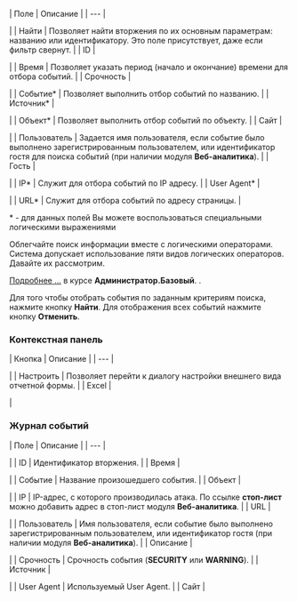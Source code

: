 | Поле | Описание |
| --- |

|
| Найти | Позволяет найти вторжения по их основным параметрам: названию или идентификатору. Это поле присутствует, даже если фильтр свернут. |
| ID |

|
| Время | Позволяет указать период (начало и окончание) времени для отбора событий. |
| Срочность |

|
| Событие\* | Позволяет выполнить отбор событий по названию. |
| Источник\* |

|
| Объект\* | Позволяет выполнить отбор событий по объекту. |
| Сайт |

|
| Пользователь | Задается имя пользователя, если событие было выполнено зарегистрированным пользователем, или идентификатор гостя для поиска событий (при наличии модуля **Веб-аналитика**). |
| Гость |

|
| IP\* | Служит для отбора событий по IP адресу. |
| User Agent\* |

|
| URL\* | Служит для отбора событий по адресу страницы. |

\* - для данных полей Вы можете воспользоваться
специальными логическими выражениями



Облегчайте поиск информации вместе с логическими операторами. Система допускает использование пяти видов логических операторов. Давайте их рассмотрим.  
  
[Подробнее ...](https://dev.1c-bitrix.ru/learning/course/index.php?COURSE_ID=35&LESSON_ID=2057&LESSON_PATH=3906.4507.2057) в курсе **Администратор.Базовый**.
.

Для того чтобы отобрать события по заданным критериям поиска, нажмите кнопку **Найти**. Для отображения всех событий нажмите кнопку **Отменить**.

### Контекстная панель

| Кнопка | Описание |
| --- |

|
| Настроить | Позволяет перейти к диалогу настройки внешнего вида отчетной формы. |
| Excel |

|

### Журнал событий

| Поле | Описание |
| --- |

|
| ID | Идентификатор вторжения. |
| Время |

|
| Событие | Название произошедшего события. |
| Объект |

|
| IP | IP-адрес, с которого производилась атака. По ссылке **стоп-лист** можно добавить адрес в стоп-лист модуля **Веб-аналитика**. |
| URL |

|
| Пользователь | Имя пользователя, если событие было выполнено зарегистрированным пользователем, или идентификатор гостя (при наличии модуля **Веб-аналитика**). |
| Описание |

|
| Срочность | Срочность события (**SECURITY** или **WARNING**). |
| Источник |

|
| User Agent | Используемый User Agent. |
| Сайт |